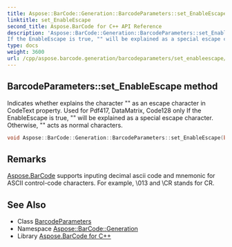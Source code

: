 ```yaml
---
title: Aspose::BarCode::Generation::BarcodeParameters::set_EnableEscape method
linktitle: set_EnableEscape
second_title: Aspose.BarCode for C++ API Reference
description: 'Aspose::BarCode::Generation::BarcodeParameters::set_EnableEscape method. Indicates whether explains the character "\" as an escape character in CodeText property. Used for Pdf417, DataMatrix, Code128 only
If the EnableEscape is true, "" will be explained as a special escape character. Otherwise, "\" acts as normal characters in C++.'
type: docs
weight: 3600
url: /cpp/aspose.barcode.generation/barcodeparameters/set_enableescape/
---
```

## BarcodeParameters::set_EnableEscape method


Indicates whether explains the character "\" as an escape character in CodeText property. Used for Pdf417, DataMatrix, Code128 only
If the EnableEscape is true, "" will be explained as a special escape character. Otherwise, "\" acts as normal characters.

```cpp
void Aspose::BarCode::Generation::BarcodeParameters::set_EnableEscape(bool value)
```

## Remarks


[Aspose.BarCode](../../../aspose.barcode/) supports inputing decimal ascii code and mnemonic for ASCII control-code characters. For example, \013 and \CR stands for CR.
## See Also

* Class [BarcodeParameters](../)
* Namespace [Aspose::BarCode::Generation](../../)
* Library [Aspose.BarCode for C++](../../../)

